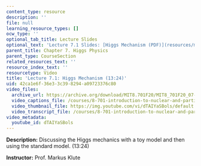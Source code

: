 ```yaml
---
content_type: resource
description: ''
file: null
learning_resource_types: []
ocw_type: ''
optional_tab_title: Lecture Slides
optional_text: 'Lecture 7.1 Slides: [Higgs Mechanism (PDF)](resources/mit8_701f20_lec7-1)'
parent_title: Chapter 7. Higgs Physics
parent_type: CourseSection
related_resources_text: ''
resource_index_text: ''
resourcetype: Video
title: 'Lecture 7.1: Higgs Mechanism (13:24)'
uid: 42ca1e6f-36e3-3c39-8294-a09723376c80
video_files:
  archive_url: https://archive.org/download/MIT8.701F20/MIT8_701F20_07-01_mechanism_300k.mp4
  video_captions_file: /courses/8-701-introduction-to-nuclear-and-particle-physics-fall-2020/109d2f1a6b2c5a9389ff3cbf75f8452c_dTAIYaSBols.vtt
  video_thumbnail_file: https://img.youtube.com/vi/dTAIYaSBols/default.jpg
  video_transcript_file: /courses/8-701-introduction-to-nuclear-and-particle-physics-fall-2020/013dab47ae66c44ecd302fe631f59a9a_dTAIYaSBols.pdf
video_metadata:
  youtube_id: dTAIYaSBols
---
```


**Description:** Discussing the Higgs mechanics with a toy model and then using the standard model. (13:24)

**Instructor:** Prof. Markus Klute